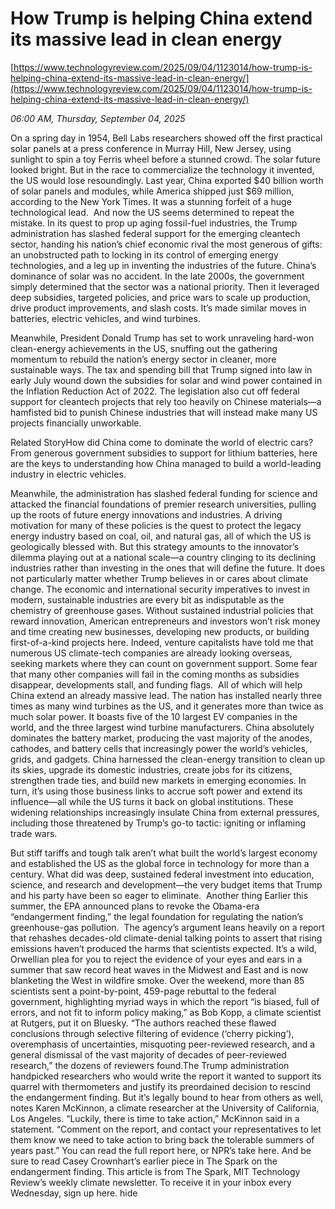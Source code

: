 # How Trump is helping China extend its massive lead in clean energy

[https://www.technologyreview.com/2025/09/04/1123014/how-trump-is-helping-china-extend-its-massive-lead-in-clean-energy/](https://www.technologyreview.com/2025/09/04/1123014/how-trump-is-helping-china-extend-its-massive-lead-in-clean-energy/)

*06:00 AM, Thursday, September 04, 2025*

On a spring day in 1954, Bell Labs researchers showed off the first practical solar panels at a press conference in Murray Hill, New Jersey, using sunlight to spin a toy Ferris wheel before a stunned crowd. The solar future looked bright. But in the race to commercialize the technology it invented, the US would lose resoundingly. Last year, China exported $40 billion worth of solar panels and modules, while America shipped just $69 million, according to the New York Times. It was a stunning forfeit of a huge technological lead.   And now the US seems determined to repeat the mistake. In its quest to prop up aging fossil-fuel industries, the Trump administration has slashed federal support for the emerging cleantech sector, handing his nation’s chief economic rival the most generous of gifts: an unobstructed path to locking in its control of emerging energy technologies, and a leg up in inventing the industries of the future. China’s dominance of solar was no accident. In the late 2000s, the government simply determined that the sector was a national priority. Then it leveraged deep subsidies, targeted policies, and price wars to scale up production, drive product improvements, and slash costs. It’s made similar moves in batteries, electric vehicles, and wind turbines.

Meanwhile, President Donald Trump has set to work unraveling hard-won clean-energy achievements in the US, snuffing out the gathering momentum to rebuild the nation’s energy sector in cleaner, more sustainable ways. The tax and spending bill that Trump signed into law in early July wound down the subsidies for solar and wind power contained in the Inflation Reduction Act of 2022. The legislation also cut off federal support for cleantech projects that rely too heavily on Chinese materials—a hamfisted bid to punish Chinese industries that will instead make many US projects financially unworkable.

Related StoryHow did China come to dominate the world of electric cars?From generous government subsidies to support for lithium batteries, here are the keys to understanding how China managed to build a world-leading industry in electric vehicles.

Meanwhile, the administration has slashed federal funding for science and attacked the financial foundations of premier research universities, pulling up the roots of future energy innovations and industries. A driving motivation for many of these policies is the quest to protect the legacy energy industry based on coal, oil, and natural gas, all of which the US is geologically blessed with. But this strategy amounts to the innovator’s dilemma playing out at a national scale—a country clinging to its declining industries rather than investing in the ones that will define the future. It does not particularly matter whether Trump believes in or cares about climate change. The economic and international security imperatives to invest in modern, sustainable industries are every bit as indisputable as the chemistry of greenhouse gases. Without sustained industrial policies that reward innovation, American entrepreneurs and investors won’t risk money and time creating new businesses, developing new products, or building first-of-a-kind projects here. Indeed, venture capitalists have told me that numerous US climate-tech companies are already looking overseas, seeking markets where they can count on government support. Some fear that many other companies will fail in the coming months as subsidies disappear, developments stall, and funding flags.   All of which will help China extend an already massive lead. The nation has installed nearly three times as many wind turbines as the US, and it generates more than twice as much solar power. It boasts five of the 10 largest EV companies in the world, and the three largest wind turbine manufacturers. China absolutely dominates the battery market, producing the vast majority of the anodes, cathodes, and battery cells that increasingly power the world’s vehicles, grids, and gadgets. China harnessed the clean-energy transition to clean up its skies, upgrade its domestic industries, create jobs for its citizens, strengthen trade ties, and build new markets in emerging economies. In turn, it’s using those business links to accrue soft power and extend its influence—all while the US turns it back on global institutions. These widening relationships increasingly insulate China from external pressures, including those threatened by Trump’s go-to tactic: igniting or inflaming trade wars.

But stiff tariffs and tough talk aren’t what built the world’s largest economy and established the US as the global force in technology for more than a century. What did was deep, sustained federal investment into education, science, and research and development—the very budget items that Trump and his party have been so eager to eliminate.  Another thing Earlier this summer, the EPA announced plans to revoke the Obama-era “endangerment finding,” the legal foundation for regulating the nation’s greenhouse-gas pollution.  The agency’s argument leans heavily on a report that rehashes decades-old climate-denial talking points to assert that rising emissions haven’t produced the harms that scientists expected. It’s a wild, Orwellian plea for you to reject the evidence of your eyes and ears in a summer that saw record heat waves in the Midwest and East and is now blanketing the West in wildfire smoke. Over the weekend, more than 85 scientists sent a point-by-point, 459-page rebuttal to the federal government, highlighting myriad ways in which the report “is biased, full of errors, and not fit to inform policy making,” as Bob Kopp, a climate scientist at Rutgers, put it on Bluesky. “The authors reached these flawed conclusions through selective filtering of evidence (‘cherry picking’), overemphasis of uncertainties, misquoting peer-reviewed research, and a general dismissal of the vast majority of decades of peer-reviewed research,” the dozens of reviewers found.The Trump administration handpicked researchers who would write the report it wanted to support its quarrel with thermometers and justify its preordained decision to rescind the endangerment finding. But it’s legally bound to hear from others as well, notes Karen McKinnon, a climate researcher at the University of California, Los Angeles. “Luckily, there is time to take action,” McKinnon said in a statement. “Comment on the report, and contact your representatives to let them know we need to take action to bring back the tolerable summers of years past.” You can read the full report here, or NPR’s take here. And be sure to read Casey Crownhart’s earlier piece in The Spark on the endangerment finding. This article is from The Spark, MIT Technology Review’s weekly climate newsletter. To receive it in your inbox every Wednesday, sign up here. hide

